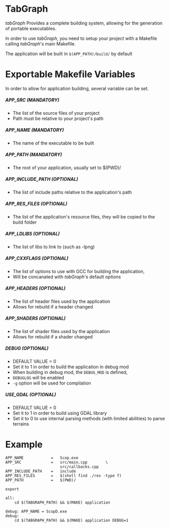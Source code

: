 # TabGraph

*tabGraph* Provides a complete building system, allowing for the generation of portable executables.

In order to use *tabGraph*, you need to setup your project with a Makefile calling *tabGraph*'s main Makefile.

The application will be built in `$(APP_PATH)/build/` by default

# Exportable Makefile Variables

In order to allow for application building, several variable can be set.

##### APP_SRC (MANDATORY)

- The list of the source files of your project
- Path must be relative to your project's path

##### APP_NAME (MANDATORY)

- The name of the executable to be built

##### APP_PATH (MANDATORY)

- The root of your application, usually set to $(PWD)/

##### APP_INCLUDE_PATH (OPTIONAL)

- The list of include paths relative to the application's path

##### APP_RES_FILES (OPTIONAL)

- The list of the application's resource files, they will be copied to the build folder

##### APP_LDLIBS (OPTIONAL)

- The list of libs to link to (such as -lpng)

##### APP_CXXFLAGS (OPTIONAL)

- The list of options to use with GCC for building the application,
- Will be concanated with *tabGraph*'s default options

##### APP_HEADERS (OPTIONAL)

- The list of header files used by the application
- Allows for rebuild if a header changed

##### APP_SHADERS (OPTIONAL)

- The list of shader files used by the application
- Allows for rebuild if a shader changed

##### DEBUG (OPTIONAL)

- DEFAULT VALUE = 0
- Set it to 1 in order to build the application in debug mod
- When building in debug mod, the `DEBUG_MOD` is defined,
- `DEBUGLOG` will be enabled
- `-g` option will be used for compilation

##### USE_GDAL (OPTIONAL)

- DEFAULT VALUE = 0
- Set it to 1 in order to build using GDAL library
- Set it to 0 to use internal parsing methods (with limited abilities) to parse terrains

# Example

```make
APP_NAME            =   Scop.exe
APP_SRC             =   src/main.cpp        \
                        src/callbacks.cpp
APP_INCLUDE_PATH    =   include
APP_RES_FILES       =   $(shell find ./res -type f)
APP_PATH            =   $(PWD)/

export

all:
    cd $(TABGRAPH_PATH) && $(MAKE) application

debug: APP_NAME = ScopD.exe
debug:
    cd $(TABGRAPH_PATH) && $(MAKE) application DEBUG=1
```